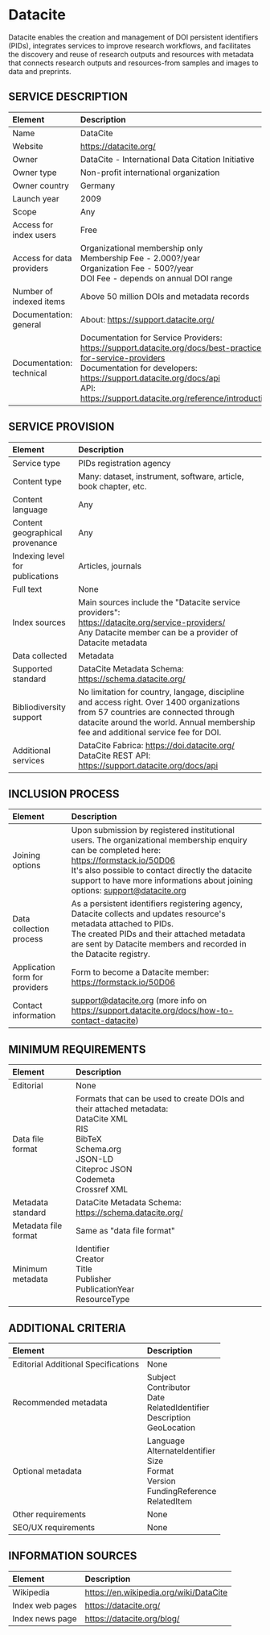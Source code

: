 # Datacite

Datacite enables the creation and management of DOI persistent identifiers (PIDs), integrates services to improve research workflows, and facilitates the discovery and reuse of research outputs and resources with metadata that connects research outputs and resources-from samples and images to data and preprints. 


## SERVICE DESCRIPTION

| Element | Description |
| :- | :- |
| Name | DataCite |
| Website | https://datacite.org/ |
| Owner | DataCite - International Data Citation Initiative |
| Owner type | Non-profit international organization |
| Owner country | Germany |
| Launch year | 2009 |
| Scope | Any |
| Access for index users | Free |
| Access for data providers | Organizational membership only<br>Membership Fee - 2.000?/year<br>Organization Fee - 500?/year<br>DOI Fee - depends on annual DOI range |
| Number of indexed items | Above 50 million DOIs and metadata records |
| Documentation: general | About: https://support.datacite.org/ |
| Documentation: technical | Documentation for Service Providers: https://support.datacite.org/docs/best-practices-for-service-providers <br>Documentation for developers: https://support.datacite.org/docs/api <br>API: https://support.datacite.org/reference/introduction    |

## SERVICE PROVISION

| Element | Description |
| :- | :- |
| Service type | PIDs registration agency |
| Content type | Many: dataset, instrument, software, article, book chapter, etc. |
| Content language | Any |
| Content geographical provenance | Any |
| Indexing level for publications | Articles, journals |
| Full text | None |
| Index sources | Main sources include the "Datacite service providers":<br>https://datacite.org/service-providers/ <br>Any Datacite member can be a provider of Datacite metadata  |
| Data collected | Metadata |
| Supported standard | DataCite Metadata Schema: https://schema.datacite.org/  |
| Bibliodiversity support | No limitation for country, langage, discipline and access right. Over 1400 organizations from 57 countries are connected through datacite around the world. Annual membership fee and additional service fee for DOI. |
| Additional services | DataCite Fabrica: https://doi.datacite.org/  <br>DataCite REST API: https://support.datacite.org/docs/api  |

## INCLUSION PROCESS

| Element | Description |
| :- | :- |
| Joining options | Upon submission by registered institutional users. The organizational membership enquiry can be completed here:<br>https://formstack.io/50D06  <br>It's also possible to contact directly the datacite support to have more informations about joining options: support@datacite.org   |
| Data collection process | As a persistent identifiers registering agency, Datacite collects and updates resource's metadata attached to PIDs.<br>The created PIDs and their attached metadata are sent by Datacite members and recorded in the Datacite registry. |
| Application form for providers | Form to become a Datacite member: https://formstack.io/50D06  |
| Contact information | support@datacite.org (more info on https://support.datacite.org/docs/how-to-contact-datacite) |

## MINIMUM REQUIREMENTS

| Element | Description |
| :- | :- |
| Editorial | None |
| Data file format | Formats that can be used to create DOIs and their attached metadata:<br>DataCite XML<br>RIS<br>BibTeX<br>Schema.org <br>JSON-LD<br>Citeproc JSON<br>Codemeta<br>Crossref XML |
| Metadata standard | DataCite Metadata Schema: https://schema.datacite.org/  |
| Metadata file format | Same as "data file format" |
| Minimum metadata | Identifier<br>Creator<br>Title<br>Publisher<br>PublicationYear<br>ResourceType |

## ADDITIONAL CRITERIA

| Element | Description |
| :- | :- |
| Editorial Additional Specifications | None |
| Recommended metadata | Subject<br>Contributor<br>Date<br>RelatedIdentifier<br>Description<br>GeoLocation |
| Optional metadata | Language<br>AlternateIdentifier<br>Size<br>Format<br>Version<br>FundingReference<br>RelatedItem |
| Other requirements | None |
| SEO/UX requirements | None |

## INFORMATION SOURCES

| Element | Description |
| :- | :- |
| Wikipedia | https://en.wikipedia.org/wiki/DataCite |
| Index web pages | https://datacite.org/  |
| Index news page | https://datacite.org/blog/ |